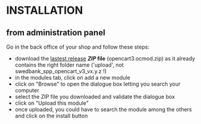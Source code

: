 # INSTALLATION
## from administration panel

Go in the back office of your shop and follow these steps:
- download the [lastest release](https://github.com/Swedbank-SPP/swedbank_spp_opencart_v3/releases/latest) **_ZIP_ file** (opencart3.ocmod.zip) as it already contains the right folder name ('upload', not  swedbank_spp_opencart_v3_vx.y.z !)
- in the modules tab, click on add a new module
- click on "Browse" to open the dialogue box letting you search your computer
- select the ZIP file you downloaded and validate the dialogue box
- click on "Upload this module"
- once uploaded, you could have to search the module among the others and click on the install button
